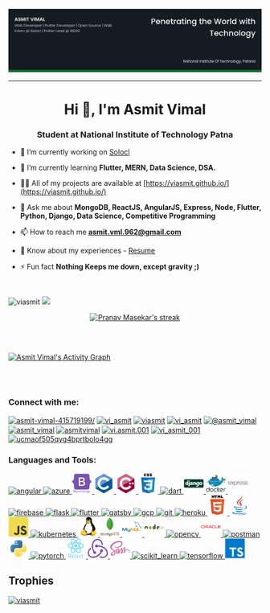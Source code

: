 ![Cover Image](./images/cover.png) 

<hr>

<h1 align="center">Hi 👋, I'm Asmit Vimal</h1>  
<h3 align="center">Student at National Institute of Technology Patna</h3>  
  
- 🔭 I’m currently working on [Solocl](https://www.solocl.shop/shops/surabhisharts)  
  
- 🌱 I’m currently learning **Flutter, MERN, Data Science, DSA.**  
  
- 👨‍💻 All of my projects are available at [https://viasmit.github.io/](https://viasmit.github.io/)  
  
- 💬 Ask me about **MongoDB, ReactJS, AngularJS, Express, Node, Flutter, Python, Django, Data Science, Competitive Programming**  
  
- 📫 How to reach me **asmit.vml.962@gmail.com**  
  
- 📄 Know about my experiences - [Resume](https://drive.google.com/file/d/1SKpN8uXCMRd9l04B1GJWxYnHUakF8Qkr/view?usp=sharing)  
  
- ⚡ Fun fact **Nothing Keeps me down, except gravity ;)**  

<br/>

<img src="https://komarev.com/ghpvc/?username=viasmit&label=Profile%20views&color=0e75b6&style=flat" alt="viasmit" /> <a href="https://www.github.com/ViAsmit" target="blank"><img src="https://img.shields.io/github/followers/viasmit?label=Follow"></a> 

<p align="center">
    <a href="https://github.com/ViAsmit">
        <img title="🔥 Get streak stats for your profile at git.io/streak-stats" alt="Pranav Masekar's streak" src="https://github-readme-streak-stats.herokuapp.com/?user=ViAsmit&theme=black-ice&hide_border=true&stroke=0000&background=060A0CD0"/>
    </a>
</p>

<!-- ## 📊 My Github Stats

  <br/>
  
    <a href="https://github.com/ViAsmit"><img alt="Asmit Vimal's Github Stats" src="https://github-readme-stats.vercel.app/api?username=ViAsmit&show_icons=true&count_private=true&theme=react&hide_border=true&bg_color=0D1117" /></a>
  <a href="https://github.com/ViAsmit"><img alt="Asmit Vimal's Top Languages" src="https://github-readme-stats.vercel.app/api/top-langs/?username=ViAsmit&langs_count=8&count_private=true&layout=compact&theme=react&hide_border=true&bg_color=0D1117" /></a>
  <br/>
  <b>Note:</b> Top languages is only a metric of the languages my public code consists of and doesn't reflect experience or skill level. -->


<br/>
<br/>

<a href="https://github.com/ViAsmit"><img alt="Asmit Vimal's Activity Graph" src="https://activity-graph.herokuapp.com/graph?username=ViAsmit&bg_color=0D1117&color=5BCDEC&line=5BCDEC&point=FFFFFF&hide_border=true" /></a>

<br/>
<br/>
  
<h3 align="left">Connect with me:</h3>  
<p align="left">  
<a href="https://linkedin.com/in/asmit-vimal-415719199/" target="blank"><img align="center" src="https://raw.githubusercontent.com/rahuldkjain/github-profile-readme-generator/master/src/images/icons/Social/linked-in-alt.svg" alt="asmit-vimal-415719199/" height="30" width="40" /></a>  
<a href="https://www.codechef.com/users/vi_asmit" target="blank"><img align="center" src="https://cdn.jsdelivr.net/npm/simple-icons@3.1.0/icons/codechef.svg" alt="vi_asmit" height="30" width="40" /></a>  
<a href="https://www.hackerrank.com/viasmit" target="blank"><img align="center" src="https://raw.githubusercontent.com/rahuldkjain/github-profile-readme-generator/master/src/images/icons/Social/hackerrank.svg" alt="viasmit" height="30" width="40" /></a>  
<a href="https://codeforces.com/profile/vi_asmit" target="blank"><img align="center" src="https://cdn.jsdelivr.net/npm/simple-icons@3.0.1/icons/codeforces.svg" alt="vi_asmit" height="30" width="40" /></a>  
<a href="https://www.hackerearth.com/@asmit_vimal" target="blank"><img align="center" src="https://raw.githubusercontent.com/rahuldkjain/github-profile-readme-generator/master/src/images/icons/Social/hackerearth.svg" alt="@asmit_vimal" height="30" width="40" /></a>
<a href="https://twitter.com/asmit_vimal" target="blank"><img align="center" src="https://raw.githubusercontent.com/rahuldkjain/github-profile-readme-generator/master/src/images/icons/Social/twitter.svg" alt="asmit_vimal" height="30" width="40" /></a>  
<a href="https://kaggle.com/asmitvimal" target="blank"><img align="center" src="https://raw.githubusercontent.com/rahuldkjain/github-profile-readme-generator/master/src/images/icons/Social/kaggle.svg" alt="asmitvimal" height="30" width="40" /></a>  
<a href="https://fb.com/vi.asmit.001" target="blank"><img align="center" src="https://raw.githubusercontent.com/rahuldkjain/github-profile-readme-generator/master/src/images/icons/Social/facebook.svg" alt="vi.asmit.001" height="30" width="40" /></a>  
<a href="https://instagram.com/vi_asmit_001" target="blank"><img align="center" src="https://raw.githubusercontent.com/rahuldkjain/github-profile-readme-generator/master/src/images/icons/Social/instagram.svg" alt="vi_asmit_001" height="30" width="40" /></a>  
<a href="https://www.youtube.com/channel/UCmaOF505qYg4bprtBoLO4gg" target="blank"><img align="center" src="https://raw.githubusercontent.com/rahuldkjain/github-profile-readme-generator/master/src/images/icons/Social/youtube.svg" alt="ucmaof505qyg4bprtbolo4gg" height="30" width="40" /></a>  
</p>  
 
<h3 align="left">Languages and Tools:</h3>  
<p align="left"> <a href="https://angular.io" target="_blank"> <img src="https://angular.io/assets/images/logos/angular/angular.svg" alt="angular" width="40" height="40"/> </a> <a href="https://azure.microsoft.com/en-in/" target="_blank"> <img src="https://www.vectorlogo.zone/logos/microsoft_azure/microsoft_azure-icon.svg" alt="azure" width="40" height="40"/> </a> <a href="https://getbootstrap.com" target="_blank"> <img src="https://raw.githubusercontent.com/devicons/devicon/master/icons/bootstrap/bootstrap-plain-wordmark.svg" alt="bootstrap" width="40" height="40"/> </a> <a href="https://www.cprogramming.com/" target="_blank"> <img src="https://raw.githubusercontent.com/devicons/devicon/master/icons/c/c-original.svg" alt="c" width="40" height="40"/> </a> <a href="https://www.w3schools.com/cpp/" target="_blank"> <img src="https://raw.githubusercontent.com/devicons/devicon/master/icons/cplusplus/cplusplus-original.svg" alt="cplusplus" width="40" height="40"/> </a> <a href="https://www.w3schools.com/css/" target="_blank"> <img src="https://raw.githubusercontent.com/devicons/devicon/master/icons/css3/css3-original-wordmark.svg" alt="css3" width="40" height="40"/> </a> <a href="https://dart.dev" target="_blank"> <img src="https://www.vectorlogo.zone/logos/dartlang/dartlang-icon.svg" alt="dart" width="40" height="40"/> </a> <a href="https://www.djangoproject.com/" target="_blank"> <img src="https://raw.githubusercontent.com/devicons/devicon/master/icons/django/django-original.svg" alt="django" width="40" height="40"/> </a> <a href="https://www.docker.com/" target="_blank"> <img src="https://raw.githubusercontent.com/devicons/devicon/master/icons/docker/docker-original-wordmark.svg" alt="docker" width="40" height="40"/> </a> <a href="https://expressjs.com" target="_blank"> <img src="https://raw.githubusercontent.com/devicons/devicon/master/icons/express/express-original-wordmark.svg" alt="express" width="40" height="40"/> </a> <a href="https://firebase.google.com/" target="_blank"> <img src="https://www.vectorlogo.zone/logos/firebase/firebase-icon.svg" alt="firebase" width="40" height="40"/> </a> <a href="https://flask.palletsprojects.com/" target="_blank"> <img src="https://www.vectorlogo.zone/logos/pocoo_flask/pocoo_flask-icon.svg" alt="flask" width="40" height="40"/> </a> <a href="https://flutter.dev" target="_blank"> <img src="https://www.vectorlogo.zone/logos/flutterio/flutterio-icon.svg" alt="flutter" width="40" height="40"/> </a> <a href="https://www.gatsbyjs.com/" target="_blank"> <img src="https://www.vectorlogo.zone/logos/gatsbyjs/gatsbyjs-icon.svg" alt="gatsby" width="40" height="40"/> </a> <a href="https://cloud.google.com" target="_blank"> <img src="https://www.vectorlogo.zone/logos/google_cloud/google_cloud-icon.svg" alt="gcp" width="40" height="40"/> </a> <a href="https://git-scm.com/" target="_blank"> <img src="https://www.vectorlogo.zone/logos/git-scm/git-scm-icon.svg" alt="git" width="40" height="40"/> </a> <a href="https://heroku.com" target="_blank"> <img src="https://www.vectorlogo.zone/logos/heroku/heroku-icon.svg" alt="heroku" width="40" height="40"/> </a> <a href="https://www.w3.org/html/" target="_blank"> <img src="https://raw.githubusercontent.com/devicons/devicon/master/icons/html5/html5-original-wordmark.svg" alt="html5" width="40" height="40"/> </a> <a href="https://www.java.com" target="_blank"> <img src="https://raw.githubusercontent.com/devicons/devicon/master/icons/java/java-original.svg" alt="java" width="40" height="40"/> </a> <a href="https://developer.mozilla.org/en-US/docs/Web/JavaScript" target="_blank"> <img src="https://raw.githubusercontent.com/devicons/devicon/master/icons/javascript/javascript-original.svg" alt="javascript" width="40" height="40"/> </a> <a href="https://kubernetes.io" target="_blank"> <img src="https://www.vectorlogo.zone/logos/kubernetes/kubernetes-icon.svg" alt="kubernetes" width="40" height="40"/> </a> <a href="https://www.linux.org/" target="_blank"> <img src="https://raw.githubusercontent.com/devicons/devicon/master/icons/linux/linux-original.svg" alt="linux" width="40" height="40"/> </a> <a href="https://www.mongodb.com/" target="_blank"> <img src="https://raw.githubusercontent.com/devicons/devicon/master/icons/mongodb/mongodb-original-wordmark.svg" alt="mongodb" width="40" height="40"/> </a> <a href="https://www.mysql.com/" target="_blank"> <img src="https://raw.githubusercontent.com/devicons/devicon/master/icons/mysql/mysql-original-wordmark.svg" alt="mysql" width="40" height="40"/> </a> <a href="https://nodejs.org" target="_blank"> <img src="https://raw.githubusercontent.com/devicons/devicon/master/icons/nodejs/nodejs-original-wordmark.svg" alt="nodejs" width="40" height="40"/> </a> <a href="https://opencv.org/" target="_blank"> <img src="https://www.vectorlogo.zone/logos/opencv/opencv-icon.svg" alt="opencv" width="40" height="40"/> </a> <a href="https://www.oracle.com/" target="_blank"> <img src="https://raw.githubusercontent.com/devicons/devicon/master/icons/oracle/oracle-original.svg" alt="oracle" width="40" height="40"/> </a> <a href="https://postman.com" target="_blank"> <img src="https://www.vectorlogo.zone/logos/getpostman/getpostman-icon.svg" alt="postman" width="40" height="40"/> </a> <a href="https://www.python.org" target="_blank"> <img src="https://raw.githubusercontent.com/devicons/devicon/master/icons/python/python-original.svg" alt="python" width="40" height="40"/> </a> <a href="https://pytorch.org/" target="_blank"> <img src="https://www.vectorlogo.zone/logos/pytorch/pytorch-icon.svg" alt="pytorch" width="40" height="40"/> </a> <a href="https://reactjs.org/" target="_blank"> <img src="https://raw.githubusercontent.com/devicons/devicon/master/icons/react/react-original-wordmark.svg" alt="react" width="40" height="40"/> </a> <a href="https://redux.js.org" target="_blank"> <img src="https://raw.githubusercontent.com/devicons/devicon/master/icons/redux/redux-original.svg" alt="redux" width="40" height="40"/> </a> <a href="https://sass-lang.com" target="_blank"> <img src="https://raw.githubusercontent.com/devicons/devicon/master/icons/sass/sass-original.svg" alt="sass" width="40" height="40"/> </a> <a href="https://scikit-learn.org/" target="_blank"> <img src="https://upload.wikimedia.org/wikipedia/commons/0/05/Scikit_learn_logo_small.svg" alt="scikit_learn" width="40" height="40"/> </a> <a href="https://www.tensorflow.org" target="_blank"> <img src="https://www.vectorlogo.zone/logos/tensorflow/tensorflow-icon.svg" alt="tensorflow" width="40" height="40"/> </a> <a href="https://www.typescriptlang.org/" target="_blank"> <img src="https://raw.githubusercontent.com/devicons/devicon/master/icons/typescript/typescript-original.svg" alt="typescript" width="40" height="40"/> </a> </p>  


## Trophies
  
<a href="https://github.com/ryo-ma/github-profile-trophy"><img src="https://github-profile-trophy.vercel.app/?username=viasmit" alt="viasmit" /></a>
 

  
 

  
